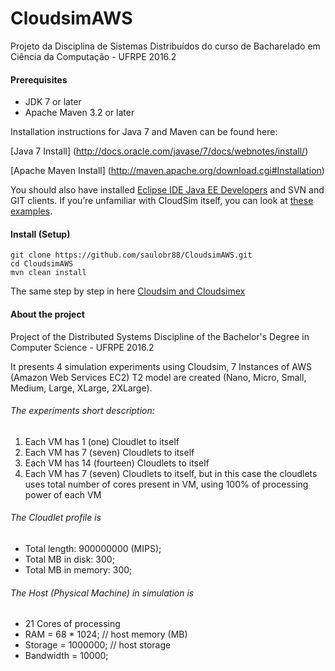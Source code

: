 # CloudsimAWS
Projeto da Disciplina de Sistemas Distribuídos do curso de Bacharelado em Ciência da Computação - UFRPE 2016.2


#### Prerequisites
* JDK 7 or later
* Apache Maven 3.2 or later

Installation instructions for Java 7 and Maven can be found here:

[Java 7 Install] (http://docs.oracle.com/javase/7/docs/webnotes/install/)

[Apache Maven Install] (http://maven.apache.org/download.cgi#Installation)

You should also have installed [Eclipse IDE Java EE Developers](https://www.eclipse.org/downloads/) and SVN and GIT clients. If you’re unfamiliar with CloudSim itself, you can look at [these examples](http://www.cloudbus.org/cloudsim/examples.html).

#### Install (Setup)
```
git clone https://github.com/saulobr88/CloudsimAWS.git
cd CloudsimAWS
mvn clean install
```

The same step by step in here [Cloudsim and Cloudsimex](http://nikgrozev.com/2014/06/08/cloudsim-and-cloudsimex-part-1/)

#### About the project
Project of the Distributed Systems Discipline of the Bachelor's Degree in Computer Science - UFRPE 2016.2

It presents 4 simulation experiments using Cloudsim, 7 Instances of AWS (Amazon Web Services EC2) T2 model are created (Nano, Micro, Small, Medium, Large, XLarge, 2XLarge).

###### The experiments short description:

1. Each VM has 1 (one) Cloudlet to itself
2. Each VM has 7 (seven) Cloudlets to itself
3. Each VM has 14 (fourteen) Cloudlets to itself
4. Each VM has 7 (seven) Cloudlets to itself, but in this case the cloudlets uses total number of cores present in VM, using 100% of processing power of each VM

###### The Cloudlet profile is
- Total length: 900000000 (MIPS);
- Total MB in disk: 300;
- Total MB in memory: 300;

###### The Host (Physical Machine) in simulation is
- 21 Cores of processing
- RAM = 68 * 1024; // host memory (MB)
- Storage = 1000000; // host storage
- Bandwidth = 10000;
